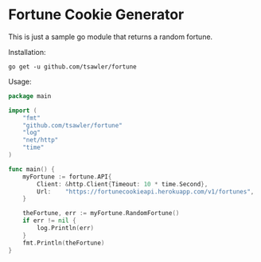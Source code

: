 # Fortune Cookie Generator

This is just a sample go module that returns a random fortune.

Installation:

```
go get -u github.com/tsawler/fortune
```



Usage:

```go
package main

import (
	"fmt"
	"github.com/tsawler/fortune"
	"log"
	"net/http"
	"time"
)

func main() {
	myFortune := fortune.API{
		Client: &http.Client{Timeout: 10 * time.Second},
		Url:    "https://fortunecookieapi.herokuapp.com/v1/fortunes",
	}

	theFortune, err := myFortune.RandomFortune()
	if err != nil {
		log.Println(err)
	}
	fmt.Println(theFortune)
}
```

